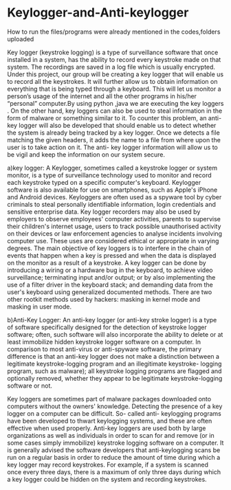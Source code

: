 # Keylogger-and-Anti-keylogger
How to run the files/programs were already mentioned in the codes,folders uploaded

Key logger (keystroke logging) is a type of surveillance software that once installed in a system, has the ability to record every keystroke made on that system. The recordings are saved in a log file which is usually encrypted. Under this project, our group will be creating a key logger that will enable us to record all the keystrokes. It will further allow us to obtain information on everything that is being typed through a keyboard. This will let us monitor a person’s usage of the internet and all the other programs in his/her “personal” computer.By using python ,java we are executing the key loggers . On the other hand, key loggers can also be used to steal information in the form of malware or something similar to it. To counter this problem, an anti-key logger will also be developed that should enable us to detect whether the system is already being tracked by a key logger. Once we detects a file matching the given headers, it adds the name to a file from where upon the user is to take action on it. The anti- key logger information will allow us to be vigil and keep the information on our system secure.

a)key logger: A Keylogger, sometimes called a keystroke logger or system monitor, is a type of surveillance technology used to monitor and record each keystroke typed on a specific computer's keyboard. Keylogger software is also available for use on smartphones, such as Apple's iPhone and Android devices. Keyloggers are often used as a spyware tool by cyber criminals to steal personally identifiable information, login credentials and sensitive enterprise data. Key logger recorders may also be used by employers to observe employees' computer activities, parents to supervise their children's internet usage, users to track possible unauthorised activity on their devices or law enforcement agencies to analyse incidents involving computer use. These uses are considered ethical or appropriate in varying degrees. The main objective of key loggers is to interfere in the chain of events that happen when a key is pressed and when the data is displayed on the monitor as a result of a keystroke. A key logger can be done by introducing a wiring or a hardware bug in the keyboard, to achieve video surveillance; terminating input and/or output; or by also implementing the use of a filter driver in the keyboard stack; and demanding data from the user's keyboard using generalized documented methods. There are two other rootkit methods used by hackers: masking in kernel mode and masking in user mode.  

b)Anti-Key Logger: An anti-key logger (or anti-key stroke logger) is a type of software specifically designed for the detection of keystroke logger software; often, such software will also incorporate the ability to delete or at least immobilize hidden keystroke logger software on a computer. In comparison to most anti-virus or anti-spyware software, the primary difference is that an anti-key logger does not make a distinction between a legitimate keystroke-logging program and an illegitimate keystroke- logging program, such as malware); all keystroke logging programs are flagged and optionally removed, whether they appear to be legitimate keystroke-logging software or not.

Key loggers are sometimes part of malware packages downloaded onto computers without the owners' knowledge. Detecting the presence of a key logger on a computer can be difficult. So- called anti- keylogging programs have been developed to thwart keylogging systems, and these are often effective when used properly. Anti-key loggers are used both by large organizations as well as individuals in order to scan for and remove (or in some cases simply immobilize) keystroke logging software on a computer. It is generally advised the software developers that anti-keylogging scans be run on a regular basis in order to reduce the amount of time during which a key logger may record keystrokes. For example, if a system is scanned once every three days, there is a maximum of only three days during which a key logger could be hidden on the system and recording keystrokes.
